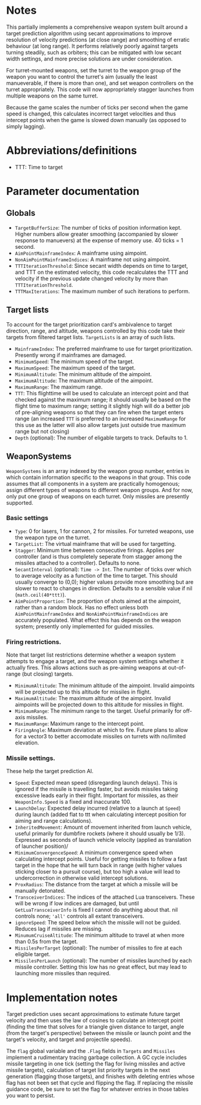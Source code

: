 # Notes
This partially implements a comprehensive weapon system built around a target prediction algorithm using secant approximations to improve resolution of velocity predictions (at close range) and smoothing of erratic behaviour (at long range). It performs relatively poorly against targets turning steadily, such as orbiters; this can be mitigated with low secant width settings, and more precise solutions are under consideration.

For turret-mounted weapons, set the turret to the weapon group of the weapon you want to control the turret's aim (usually the least manueverable, if there is more than one), and set weapon controllers on the turret appropriately. This code will now appropriately stagger launches from multiple weapons on the same turret.

Because the game scales the number of ticks per second when the game speed is changed, this calculates incorrect target velocities and thus intercept points when the game is slowed down manually (as opposed to simply lagging).

# Abbreviations/definitions
+ TTT: Time to target

# Parameter documentation
## Globals
+ `TargetBufferSize`: The number of ticks of position information kept. Higher numbers allow greater smoothing (accompanied by slower response to manuevers) at the expense of memory use. 40 ticks = 1 second.
+ `AimPointMainframeIndex`: A mainframe using aimpoint.
+ `NonAimPointMainframeIndices`: A mainframe not using aimpoint.
+ `TTTIterationThreshold`: Since secant width depends on time to target, and TTT on the estimated velocity, this code recalculates the TTT and velocity if the previous update changed velocity by more than `TTTIterationThreshold`.
+ `TTTMaxIterations`: The maximum number of such iterations to perform.

## Target lists
To account for the target prioritization card's ambivalence to target direction, range, and altitude, weapons controlled by this code take their targets from filtered target lists. `TargetLists` is an array of such lists.
+ `MainframeIndex`: The preferred mainframe to use for target prioritization. Presently wrong if mainframes are damaged.
+ `MinimumSpeed`: The minimum speed of the target.
+ `MaximumSpeed`: The maximum speed of the target.
+ `MinimumAltitude`: The minimum altitude of the aimpoint.
+ `MaximumAltitude`: The maximum altitude of the aimpoint.
+ `MaximumRange`: The maximum range.
+ `TTT`: This flighttime will be used to calculate an intercept point and that checked against the maximum range; it should usually be based on the flight time to maximum range; setting it slightly high will do a better job of pre-aligning weapons so that they can fire when the target enters range (an increased `TTT` is preferred to an increased `MaximumRange` for this use as the latter will also allow targets just outside true maximum range but not closing)
+ `Depth` (optional): The number of eligable targets to track. Defaults to 1.

## WeaponSystems
`WeaponSystems` is an array indexed by the weapon group number, entries in which contain information specific to the weapons in that group. This code assumes that all components in a system are practically homogenous; assign different types of weapons to different weapon groups. And for now, only put one group of weapons on each turret. Only missiles are presently supported.

### Basic settings
+ `Type`: 0 for lasers, 1 for cannon, 2 for missiles. For turreted weapons, use the weapon type on the turret.
+ `TargetList`: The virtual mainframe that will be used for targetting.
+ `Stagger`: Minimum time between consecutive firings. Applies per controller (and is thus completely seperate from stagger among the missiles attached to a controller). Defaults to none.
+ `SecantInterval` (optional): `Time -> Int`. The number of ticks over which to average velocity as a function of the time to target. This should usually converge to (0,0); higher values provide more smoothing but are slower to react to changes in direction. Defaults to a sensible value if nil (`math.ceil(40*ttt)`).
+ `AimPointProportion`: The proportion of shots aimed at the aimpoint, rather than a random block. Has no effect unless both `AimPointMainframeIndex` and `NonAimPointMainframeIndices` are accurately populated. What effect this has depends on the weapon system; presently only implemented for guided missiles.

### Firing restrictions.
Note that target list restrictions determine whether a weapon system attempts to engage a target, and the weapon system settings whether it actually fires. This allows actions such as pre-aiming weapons at out-of-range (but closing) targets.
+ `MinimumAltitude`: The minimum altitude of the aimpoint. Invalid aimpoints will be projected up to this altitude for missiles in flight.
+ `MaximumAltitude`: The maximum altitude of the aimpoint. Invalid aimpoints will be projected down to this altitude for missiles in flight.
+ `MinimumRange`: The minimum range to the target. Useful primarily for off-axis missiles.
+ `MaximumRange`: Maximum range to the intercept point.
+ `FiringAngle`: Maximum deviation at which to fire. Future plans to allow for a vector3 to better accomodate missiles on turrets with no/limited elevation.

### Missile settings.
These help the target prediction AI.
+ `Speed`: Expected mean speed (disregarding launch delays). This is ignored if the missile is travelling faster, but avoids missiles taking excessive leads early in their flight. Important for missiles, as their `WeaponInfo.Speed` is a fixed and inaccurate 100.
+ `LaunchDelay`: Expected delay incurred (relative to a launch at `Speed`) during launch (added flat to ttt when calculating intercept position for aiming and range calculations).
+ `InheritedMovement`: Amount of movement inherited from launch vehicle, useful primarily for dumbfire rockets (where it should usually be 1/3). Expressed as seconds of launch vehicle velocity (applied as translation of launcher position)/
+ `MinimumConvergenceSpeed`: A minimum convergence speed when calculating intercept points. Useful for getting missiles to follow a fast target in the hope that he will turn back in range (with higher values sticking closer to a pursuit course), but too high a value will lead to undercorrection in otherwise valid intercept solutions.
+ `ProxRadius`: The distance from the target at which a missile will be manually detonated.
+ `TransceiverIndices`: The indices of the attached Lua transceivers. These will be wrong if low indices are damaged, but until `GetLuaTransceiverInfo` is fixed I cannot do anything about that. nil controls none; `'all'` controls all extant transceivers.
+ `ignoreSpeed`: The speed below which the missile will not be guided. Reduces lag if missiles are missing.
+ `MinumumCruiseAltitude`: The minimum altitude to travel at when more than 0.5s from the target.
+ `MissilesPerTarget` (optional): The number of missiles to fire at each eligible target.
+ `MissilesPerLaunch` (optional): The number of missiles launched by each missile controller. Setting this low has no great effect, but may lead to launching more missiles than required.

# Implementation notes
Target prediction uses secant approximations to estimate future target velocity and then uses the law of cosines to calculate an intercept point (finding the time that solves for a triangle given distance to target, angle (from the target's perspective) between the missile or launch point and the target's velocity, and target and projectile speeds).

The `flag` global variable  and the `.Flag` fields in `Targets` and `Missiles` implement a rudimentary tracing garbage collection.
A GC cycle includes missile targeting in one tick (setting the flag for living missiles and active missile targets), calculation of target list priority targets in the next generation (flagging those targets), and finishes with deleting entries whose flag has not been set that cycle and flipping the flag.
If replacing the missile guidance code, be sure to set the flag for whatever entries in those tables you want to persist.
